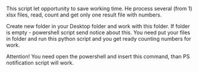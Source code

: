 This script let opportunity to save working time.
He process several (from 1) xlsx files, 
read, count and get only one result file with numbers.

Create new folder in your Desktop folder and work with this folder.
If folder is empty - powershell script send notice about this.
You need put your files in folder and run this python script and
you get ready counting numbers for work.

Attention!
You need open the powershell and insert this command,
 than PS notification script will work.
